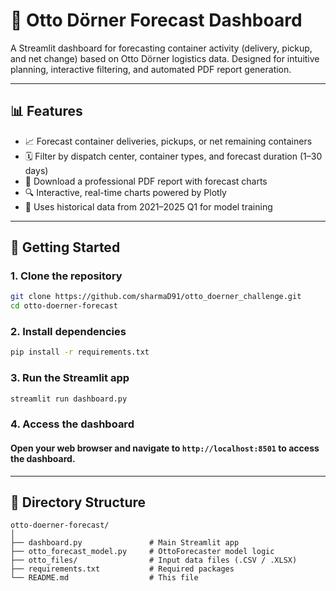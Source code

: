 # 🚛 Otto Dörner Forecast Dashboard

A Streamlit dashboard for forecasting container activity (delivery, pickup, and net change) based on Otto Dörner logistics data. Designed for intuitive planning, interactive filtering, and automated PDF report generation.

---

## 📊 Features

- 📈 Forecast container deliveries, pickups, or net remaining containers
- 🗓 Filter by dispatch center, container types, and forecast duration (1–30 days)
- 📎 Download a professional PDF report with forecast charts
- 🔍 Interactive, real-time charts powered by Plotly
- 🧠 Uses historical data from 2021–2025 Q1 for model training

---

## 🏁 Getting Started

### 1. Clone the repository

```bash
git clone https://github.com/sharmaD91/otto_doerner_challenge.git
cd otto-doerner-forecast
```
### 2. Install dependencies

```bash
pip install -r requirements.txt
```
### 3. Run the Streamlit app

```bash
streamlit run dashboard.py
```
### 4. Access the dashboard

#### Open your web browser and navigate to `http://localhost:8501` to access the dashboard.

---
## 📂 Directory Structure

```
otto-doerner-forecast/
│
├── dashboard.py               # Main Streamlit app
├── otto_forecast_model.py     # OttoForecaster model logic
├── otto_files/                # Input data files (.CSV / .XLSX)
├── requirements.txt           # Required packages
└── README.md                  # This file
```
